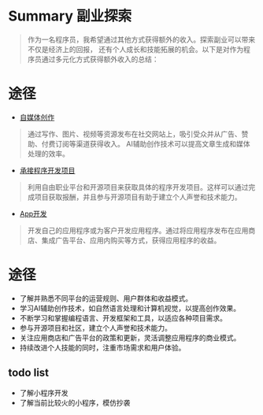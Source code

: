 # Summary 副业探索
> 作为一名程序员，我希望通过其他方式获得额外的收入。探索副业可以带来不仅是经济上的回报，
> 还有个人成长和技能拓展的机会。以下是对作为程序员通过多元化方式获得额外收入的总结：

# 途径
- [自媒体创作](self-media)
> 通过写作、图片、视频等资源发布在社交网站上，吸引受众并从广告、赞助、付费订阅等渠道获得收入。
> AI辅助创作技术可以提高文章生成和媒体处理的效率。
- [承接程序开发项目](project)
> 利用自由职业平台和开源项目来获取具体的程序开发项目。这样可以通过完成项目获取报酬，并且参与开源项目有助于建立个人声誉和技术能力。
- [App开发](app-development)
> 开发自己的应用程序或为客户开发应用程序。通过将应用程序发布在应用商店、集成广告平台、应用内购买等方式，获得应用程序的收益。

# 途径

- 了解并熟悉不同平台的运营规则、用户群体和收益模式。
- 学习AI辅助创作技术，如自然语言处理和计算机视觉，以提高创作效果。
- 不断学习和掌握编程语言、开发框架和工具，以适应各种项目需求。
- 参与开源项目和社区，建立个人声誉和技术能力。
- 关注应用商店和广告平台的政策和更新，灵活调整应用程序的商业模式。
- 持续改进个人技能的同时，注重市场需求和用户体验。

## todo list
- 了解小程序开发
- 了解当前比较火的小程序，模仿抄袭